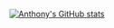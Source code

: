 [![Anthony's GitHub stats](https://github-readme-stats.vercel.app/api?username=anthony-magana)](https://github.com/anthony-magana/github-readme-stats&include_all_commits=true&count_private=true&theme=aura_dark)
